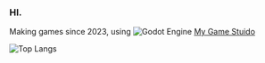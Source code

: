 ### HI.

Making games since 2023, using ![Godot Engine](https://img.shields.io/badge/GODOT-%23FFFFFF.svg?style=for-the-badge&logo=godot-engine)
[My Game Stuido](https://store.steampowered.com/search/?developer=Gentoo%20Games)


![Top Langs](https://github-readme-stats.vercel.app/api/top-langs/?username=pingu0427&layout=compact)

